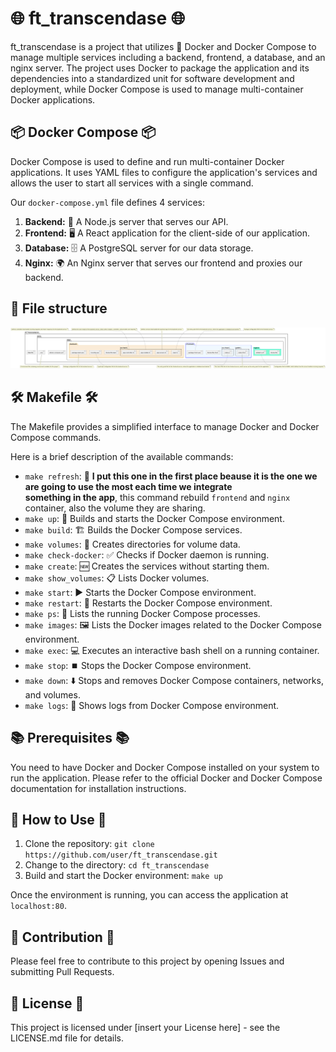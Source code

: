 # 🌐 ft_transcendase 🌐

ft_transcendase is a project that utilizes 🐳 Docker and Docker Compose to manage multiple services including a backend, frontend, a database, and an nginx server. The project uses Docker to package the application and its dependencies into a standardized unit for software development and deployment, while Docker Compose is used to manage multi-container Docker applications.

## 📦 Docker Compose 📦

Docker Compose is used to define and run multi-container Docker applications. It uses YAML files to configure the application's services and allows the user to start all services with a single command.

Our `docker-compose.yml` file defines 4 services:

1. **Backend:** 📡 A Node.js server that serves our API.
2. **Frontend:** 🖥️ A React application for the client-side of our application.
3. **Database:** 🗄️ A PostgreSQL server for our data storage.
4. **Nginx:** 🌍 An Nginx server that serves our frontend and proxies our backend.

## 📁 File structure
[![Transcendance file structure](./assets/images/transcendance-file-structure.png "transcendance file structure")](http://www.plantuml.com/plantuml/png/fLJlJjim4F-UfpYnhv07w102oWP8Avf6fKr2q-GcbzRKiOtj5BffxxwpdIn9NRPE0wdAdN_tk_ztRXqphgb5bcMQ5MksH3YgtBUvOT8MA4ic2po27rdsC6DhhBZ0hy0iTCB0ofh2UYJGtqEfYZMQaqBLMbdCjxK8PbT1FOtQYCnHRiBRExd9WggFWnnqbE6lKg940wUd2u9GS6TdyEP2ElxKuESLT_XMS8cJQu-IdrGPn7n1ue0ZE8rnUFuJJnNyzxfBKetnCQG8pX-jai7YOzIcS6SB9Ik-xA7pLZF23KiNg0UvzcHCwvoCdL52eCcT3OGNMaz_A_SRrQfi10uCPa6n7spHR7WnHDz7JGgl6PSTRaRV8yJFBFdgsrOP2hdhco3oIz6qJVDV1_KhSEmqxBtNxUrOX2Sj6ngalOX6Uvl1POalH1V8RhsGPfzowcP1sVw1SELgqLFUa7HuKUMIonUgA9NqgM4rCrosDRrVRyTbVRMgmVUT9-frOso95Mk4yvDOzUWfIOFOug__pwHo20lbdAf1LNwv9_w7KsLhb0wy1_1ZpRZaSWauUDjG3cmXq5AI1jmAGHlrY8NBTsa76pZf18YRrXZck9BHKSVJtWtefdsNhrlJ2Sot6kyBmxNxTpwdD96DLtG2LrXH7opqkso9WpbOCLaI9vTqBNqf3D8ziyu2wKbmZP5Wq6ebBTg3NSTbxzrw6wEKWtWM2BMFvXYULsZebTvC2xN7mvYFGrZKa0qlVGgCq9pkkN5O9a746z97qRaPPHxZQAm7M11goOl3ilJ7Xpf5CAJmjg0LbovjK9fUU69Q2rx4fd8BD8QECy6_Onaoj8wbAGtFnq435o_UwnCN5pvD8YNv_omIj_xEHDV-fCFDVFRXxuvviGeYMdy5t6xSoko6jUkxlnmJcEwltDtrxTsNpbdPZivAFNlgwDoqisFJjSa1ikoSecvgyGi0) 



## 🛠️ Makefile 🛠️

The Makefile provides a simplified interface to manage Docker and Docker Compose commands.

Here is a brief description of the available commands:

- `make refresh`: 🔄 **I put this one in the first place beause it is the one we are going to use the most each time we integrate \
something in the app**, this command rebuild `frontend` and `nginx` container, also the volume they are sharing.
- `make up`: 🔼 Builds and starts the Docker Compose environment.
- `make build`: 🏗️ Builds the Docker Compose services.
- `make volumes`: 📁 Creates directories for volume data.
- `make check-docker`: ✅ Checks if Docker daemon is running.
- `make create`: 🆕 Creates the services without starting them.
- `make show_volumes`: 📋 Lists Docker volumes.
- `make start`: ▶️ Starts the Docker Compose environment.
- `make restart`: 🔄 Restarts the Docker Compose environment.
- `make ps`: 📝 Lists the running Docker Compose processes.
- `make images`: 🖼️ Lists the Docker images related to the Docker Compose environment.
- `make exec`: 💻 Executes an interactive bash shell on a running container.
- `make stop`: ⏹️ Stops the Docker Compose environment.
- `make down`: ⬇️ Stops and removes Docker Compose containers, networks, and volumes.
- `make logs`: 📜 Shows logs from Docker Compose environment.

## 📚 Prerequisites 📚

You need to have Docker and Docker Compose installed on your system to run the application. Please refer to the official Docker and Docker Compose documentation for installation instructions.

## 🚀 How to Use 🚀

1. Clone the repository: `git clone https://github.com/user/ft_transcendase.git`
2. Change to the directory: `cd ft_transcendase`
3. Build and start the Docker environment: `make up`

Once the environment is running, you can access the application at `localhost:80`.

## 👥 Contribution 👥

Please feel free to contribute to this project by opening Issues and submitting Pull Requests.

## 📝 License 📝

This project is licensed under [insert your License here] - see the LICENSE.md file for details.
